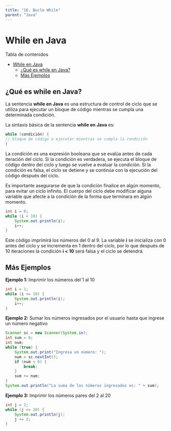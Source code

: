 ```yaml
---
title: "16. Bucle While"
parent: "Java"
---
```


While en Java
=============

Tabla de contenidos

- [While en Java](#while-en-java)
  - [¿Qué es while en Java?](#qué-es-while-en-java)
  - [Más Ejemplos](#más-ejemplos)

¿Qué es while en Java?
----------------------

La sentencia **while en Java** es una estructura de control de ciclo que se utiliza para ejecutar un bloque de código mientras se cumpla una determinada condición.

La sintaxis básica de la sentencia **while en Java** es:

```java
while (condición) {     
// bloque de código a ejecutar mientras se cumpla la condición 
}
```

La condición es una expresión booleana que se evalúa antes de cada iteración del ciclo. Si la condición es verdadera, se ejecuta el bloque de código dentro del ciclo y luego se vuelve a evaluar la condición. Si la condición es falsa, el ciclo se detiene y se continúa con la ejecución del código después del ciclo.

Es importante asegurarse de que la condición finalice en algún momento, para evitar un ciclo infinito. El cuerpo del ciclo debe modificar alguna variable que afecte a la condición de la forma que terminara en algún momento.

```java 
int i = 0; 
while (i < 10) {     
    System.out.println(i);    
    i++; 
}
```


Este código imprimirá los números del 0 al 9. La variable **i** se inicializa con 0 antes del ciclo y se incrementa en 1 dentro del ciclo, por lo que después de 10 iteraciones la condición **i < 10** será falsa y el ciclo se detendrá.

Más Ejemplos
------------

**Ejemplo 1:** Imprimir los números del 1 al 10
```java
int i = 1; 
while (i <= 10) {     
    System.out.println(i);    
    i++;
}
```



**Ejemplo 2:** Sumar los números ingresados por el usuario hasta que ingrese un número negativo
```java
Scanner sc = new Scanner(System.in);
int sum = 0;
int num;
while (true) {
    System.out.print("Ingresa un número: ");
    num = sc.nextInt();
    if (num < 0) {
        break;
    }
    sum += num;
}
System.out.println("La suma de los números ingresados es: " + sum);
```


**Ejemplo 3:** Imprimir los números pares del 2 al 20

```java
int j = 2; 
while (j <= 20) {     
    System.out.println(j);    
    j += 2; 
}
```

